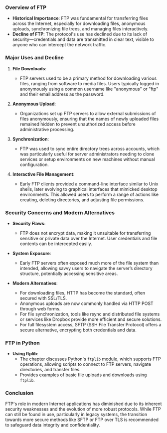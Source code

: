 ### Overview of FTP

- **Historical Importance**: FTP was fundamental for transferring files across the Internet, especially for downloading files, anonymous uploads, synchronizing file trees, and managing files interactively.
- **Decline of FTP**: The protocol's use has declined due to its lack of security—credentials and data are transmitted in clear text, visible to anyone who can intercept the network traffic.

### Major Uses and Decline

1. **File Downloads**:
   - FTP servers used to be a primary method for downloading various files, ranging from software to media files. Users typically logged in anonymously using a common username like "anonymous" or "ftp" and their email address as the password.
   
2. **Anonymous Upload**:
   - Organizations set up FTP servers to allow external submissions of files anonymously, ensuring that the names of newly uploaded files remained hidden to prevent unauthorized access before administrative processing.

3. **Synchronization**:
   - FTP was used to sync entire directory trees across accounts, which was particularly useful for server administrators needing to clone services or setup environments on new machines without manual configuration.

4. **Interactive File Management**:
   - Early FTP clients provided a command-line interface similar to Unix shells, later evolving to graphical interfaces that mimicked desktop environments. This allowed users to perform a range of actions like creating, deleting directories, and adjusting file permissions.

### Security Concerns and Modern Alternatives

- **Security Flaws**:
   - FTP does not encrypt data, making it unsuitable for transferring sensitive or private data over the Internet. User credentials and file contents can be intercepted easily.
   
- **System Exposure**:
   - Early FTP servers often exposed much more of the file system than intended, allowing savvy users to navigate the server’s directory structure, potentially accessing sensitive areas.

- **Modern Alternatives**:
   - For downloading files, HTTP has become the standard, often secured with SSL/TLS.
   - Anonymous uploads are now commonly handled via HTTP POST through web forms.
   - For file synchronization, tools like rsync and distributed file systems or services like Dropbox provide more efficient and secure solutions.
   - For full filesystem access, SFTP (SSH File Transfer Protocol) offers a secure alternative, encrypting both credentials and data.

### FTP in Python

- **Using ftplib**:
   - The chapter discusses Python's `ftplib` module, which supports FTP operations, allowing scripts to connect to FTP servers, navigate directories, and transfer files.
   - Provides examples of basic file uploads and downloads using `ftplib`.

### Conclusion

FTP's role in modern Internet applications has diminished due to its inherent security weaknesses and the evolution of more robust protocols. While FTP can still be found in use, particularly in legacy systems, the transition towards more secure methods like SFTP or FTP over TLS is recommended to safeguard data integrity and confidentiality.

